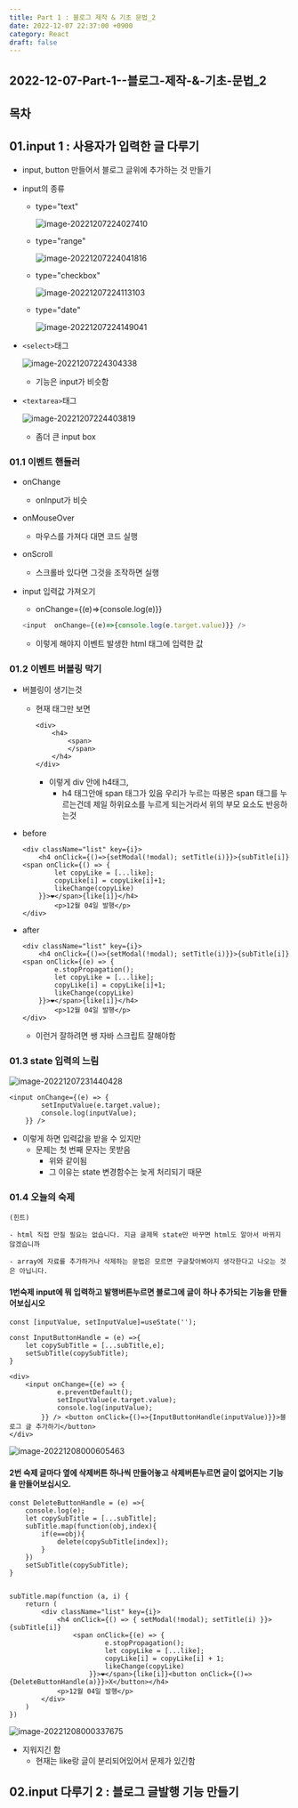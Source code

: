 ```yaml
---
title: Part 1 : 블로그 제작 & 기초 문법_2
date: 2022-12-07 22:37:00 +0900
category: React
draft: false 
---
```


## 2022-12-07-Part-1--블로그-제작-&-기초-문법_2

## 목차

## 01.input 1 : 사용자가 입력한 글 다루기

- input, button 만들어서 블로그 글위에 추가하는 것 만들기

- input의 종류

  - type="text"

    ![image-20221207224027410](../../assets/img/post/2022-12-07-Part-1--블로그-제작-&-기초-문법_2/image-20221207224027410.png)

  - type="range"

    ![image-20221207224041816](../../assets/img/post/2022-12-07-Part-1--블로그-제작-&-기초-문법_2/image-20221207224041816.png)

  - type="checkbox"

    ![image-20221207224113103](../../assets/img/post/2022-12-07-Part-1--블로그-제작-&-기초-문법_2/image-20221207224113103.png)

  - type="date"

    ![image-20221207224149041](../../assets/img/post/2022-12-07-Part-1--블로그-제작-&-기초-문법_2/image-20221207224149041.png)

- `<select>`태그

  ![image-20221207224304338](../../assets/img/post/2022-12-07-Part-1--블로그-제작-&-기초-문법_2/image-20221207224304338.png)

  - 기능은 input가 비슷함

- `<textarea>`태그

  ![image-20221207224403819](../../assets/img/post/2022-12-07-Part-1--블로그-제작-&-기초-문법_2/image-20221207224403819.png)

  - 좀더 큰 input box

### 01.1 이벤트 핸들러

- onChange
  - onInput가 비슷
- onMouseOver
  - 마우스를 가져다 대면 코드 실행
- onScroll
  - 스크롤바 있다면 그것을 조작하면 실행

- input 입력값 가져오기

  - onChange={(e)=>{console.log(e)}}

  ```js
  <input  onChange={(e)=>{console.log(e.target.value)}} />
  ```

  - 이렇게 해야지 이벤트 발생한 html 태그에 입력한 값

### 01.2 이벤트 버블링 막기

- 버블링이 생기는것

  - 현재 태그만 보면

    ```react
    <div>
        <h4>
        	<span>
        	</span>
        </h4>
    </div>
    ```

    - 이렇게 div 안에 h4태그, 
      - h4 태그안애 span 태그가 있음 우리가 누르는 따봉은 span 태그를 누르는건데 제일 하위요소를 누르게 되는거라서 위의 부모 요소도 반응하는것

- before

  ```react
  <div className="list" key={i}>
      <h4 onClick={()=>{setModal(!modal); setTitle(i)}}>{subTitle[i]}<span onClick={() => {
          let copyLike = [...like];
          copyLike[i] = copyLike[i]+1;
          likeChange(copyLike)
      }}>❤️</span>{like[i]}</h4>
          <p>12월 04일 발행</p>
  </div>
  ```

- after

  ```react
  <div className="list" key={i}>
      <h4 onClick={()=>{setModal(!modal); setTitle(i)}}>{subTitle[i]}<span onClick={(e) => {
          e.stopPropagation();
          let copyLike = [...like];
          copyLike[i] = copyLike[i]+1;
          likeChange(copyLike)
      }}>❤️</span>{like[i]}</h4>
          <p>12월 04일 발행</p>
  </div>
  ```

  - 이런거 잘하려면 쌩 자바 스크립트 잘해야함

### 01.3 state 입력의 느림

![image-20221207231440428](../../assets/img/post/2022-12-07-Part-1--블로그-제작-&-기초-문법_2/image-20221207231440428.png)

```react
<input onChange={(e) => { 
        setInputValue(e.target.value);
        console.log(inputValue);
    }} />
```

- 이렇게 하면 입력값을 받을 수 있지만 
  - 문제는 첫 번째 문자는 못받음
    - 위와 같이됨
    - 그 이유는 state 변경함수는 늦게 처리되기 때문

### 01.4 오늘의 숙제

```
(힌트)

- html 직접 만질 필요는 없습니다. 지금 글제목 state만 바꾸면 html도 알아서 바뀌지 않겠습니까 

- array에 자료를 추가하거나 삭제하는 문법은 모르면 구글찾아봐야지 생각한다고 나오는 것은 아닙니다. 
```

#### 1번숙제  input에 뭐 입력하고 발행버튼누르면 블로그에 글이 하나 추가되는 기능을 만들어보십시오

```react
const [inputValue, setInputValue]=useState('');

const InputButtonHandle = (e) =>{
    let copySubTitle = [...subTitle,e];
    setSubTitle(copySubTitle);
}

<div>
    <input onChange={(e) => {
            e.preventDefault();
            setInputValue(e.target.value);
            console.log(inputValue);
        }} /> <button onClick={()=>{InputButtonHandle(inputValue)}}>블로그 글 추가하기</button>
</div>
```

![image-20221208000605463](../../assets/img/post/2022-12-07-Part-1--블로그-제작-&-기초-문법_2/image-20221208000605463.png)

#### 2번 숙제 글마다 옆에 삭제버튼 하나씩 만들어놓고 삭제버튼누르면 글이 없어지는 기능을 만들어보십시오.

```react
const DeleteButtonHandle = (e) =>{
    console.log(e);
    let copySubTitle = [...subTitle];
    subTitle.map(function(obj,index){
        if(e==obj){
            delete(copySubTitle[index]);
        }
    })
    setSubTitle(copySubTitle);
}


subTitle.map(function (a, i) {
    return (
        <div className="list" key={i}>
            <h4 onClick={() => { setModal(!modal); setTitle(i) }}>{subTitle[i]}
                <span onClick={(e) => {
                        e.stopPropagation();
                        let copyLike = [...like];
                        copyLike[i] = copyLike[i] + 1;
                        likeChange(copyLike)
                    }}>❤️</span>{like[i]}<button onClick={()=>{DeleteButtonHandle(a)}}>X</button></h4>
            <p>12월 04일 발행</p>
        </div>
    )
})
```

![image-20221208000337675](../../assets/img/post/2022-12-07-Part-1--블로그-제작-&-기초-문법_2/image-20221208000337675.png)

 - 지워지긴 함
   - 현재는 like랑 글이 분리되어있어서 문제가 있긴함

## 02.input 다루기 2 : 블로그 글발행 기능 만들기

